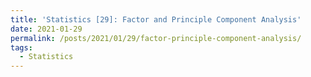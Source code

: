 ```yaml
---
title: 'Statistics [29]: Factor and Principle Component Analysis'
date: 2021-01-29
permalink: /posts/2021/01/29/factor-principle-component-analysis/
tags:
  - Statistics
---
```

